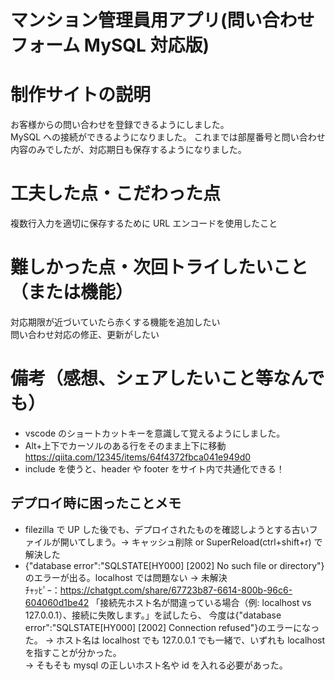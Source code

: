 # マンション管理員用アプリ(問い合わせフォーム MySQL 対応版)

# 制作サイトの説明

お客様からの問い合わせを登録できるようにしました。  
MySQL への接続ができるようになりました。
これまでは部屋番号と問い合わせ内容のみでしたが、対応期日も保存するようになりました。

# 工夫した点・こだわった点

複数行入力を適切に保存するために URL エンコードを使用したこと

# 難しかった点・次回トライしたいこと（または機能）

対応期限が近づいていたら赤くする機能を追加したい  
問い合わせ対応の修正、更新がしたい

# 備考（感想、シェアしたいこと等なんでも）

- vscode のショートカットキーを意識して覚えるようにしました。
- Alt+上下でカーソルのある行をそのまま上下に移動 https://qiita.com/12345/items/64f4372fbca041e949d0
- include を使うと、header や footer をサイト内で共通化できる！

## デプロイ時に困ったことメモ

- filezilla で UP した後でも、デプロイされたものを確認しようとする古いファイルが開いてしまう。→ キャッシュ削除 or SuperReload(ctrl+shift+r) で解決した
- {"database error":"SQLSTATE[HY000] [2002] No such file or directory"} のエラーが出る。localhost では問題ない → 未解決  
   ﾁｬｯﾋﾟｰ：https://chatgpt.com/share/67723b87-6614-800b-96c6-604060d1be42
  「接続先ホスト名が間違っている場合（例: localhost vs 127.0.0.1）、接続に失敗します。」を試したら、
  今度は{"database error":"SQLSTATE[HY000] [2002] Connection refused"}のエラーになった。
  → ホスト名は localhost でも 127.0.0.1 でも一緒で、いずれも localhost を指すことが分かった。  
  → そもそも mysql の正しいホスト名や id を入れる必要があった。
